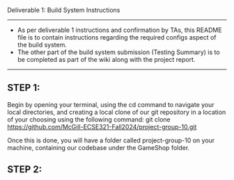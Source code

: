Deliverable 1: Build System Instructions

------------------------------------------------------------------------------------------------------------------------------------------------------------------------
* As per deliverable 1 instructions and confirmation by TAs, this README file is to contain instructions regarding the required configs aspect of the build system.
* The other part of the build system submission (Testing Summary) is to be completed as part of the wiki along with the project report.
------------------------------------------------------------------------------------------------------------------------------------------------------------------------

STEP 1:
--------
Begin by opening your terminal, using the cd command to navigate your local directories, and creating a local clone of our git repository in a location of your choosing using the following command:
git clone https://github.com/McGill-ECSE321-Fall2024/project-group-10.git

Once this is done, you will have a folder called project-group-10 on your machine, containing our codebase under the GameShop folder.


STEP 2:
--------
